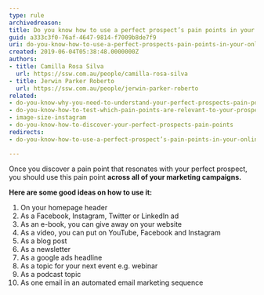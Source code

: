 ```yaml
---
type: rule
archivedreason: 
title: Do you know how to use a perfect prospect’s pain points in your online marketing?
guid: a333c3f0-76af-4647-9814-f7009b8de7f9
uri: do-you-know-how-to-use-a-perfect-prospects-pain-points-in-your-online-marketing
created: 2019-06-04T05:38:48.0000000Z
authors:
- title: Camilla Rosa Silva
  url: https://ssw.com.au/people/camilla-rosa-silva
- title: Jerwin Parker Roberto
  url: https://ssw.com.au/people/jerwin-parker-roberto
related:
- do-you-know-why-you-need-to-understand-your-perfect-prospects-pain-points
- do-you-know-how-to-test-which-pain-points-are-relevant-to-your-prospect
- image-size-instagram
- do-you-know-how-to-discover-your-perfect-prospects-pain-points
redirects:
- do-you-know-how-to-use-a-perfect-prospect’s-pain-points-in-your-online-marketing

---
```


Once you discover a pain point that resonates with your perfect prospect, you should use this pain point  **across all of
your marketing campaigns.**

<!--endintro-->

 **Here are some good ideas on how to use it:** 




1. On your homepage header
2. As a Facebook, Instagram, Twitter or LinkedIn ad
3. As an e-book, you can give away on your website
4. As a video, you can put on YouTube, Facebook and Instagram
5. As a blog post
6. As a newsletter
7. As a google ads headline
8. As a topic for your next event e.g. webinar
9. As a podcast topic
10. As one email in an automated email marketing sequence
